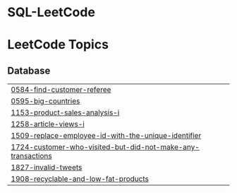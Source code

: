 # SQL-LeetCode
<!---LeetCode Topics Start-->
# LeetCode Topics
## Database
|  |
| ------- |
| [0584-find-customer-referee](https://github.com/Coconut-X/SQL-LeetCode/tree/master/0584-find-customer-referee) |
| [0595-big-countries](https://github.com/Coconut-X/SQL-LeetCode/tree/master/0595-big-countries) |
| [1153-product-sales-analysis-i](https://github.com/Coconut-X/SQL-LeetCode/tree/master/1153-product-sales-analysis-i) |
| [1258-article-views-i](https://github.com/Coconut-X/SQL-LeetCode/tree/master/1258-article-views-i) |
| [1509-replace-employee-id-with-the-unique-identifier](https://github.com/Coconut-X/SQL-LeetCode/tree/master/1509-replace-employee-id-with-the-unique-identifier) |
| [1724-customer-who-visited-but-did-not-make-any-transactions](https://github.com/Coconut-X/SQL-LeetCode/tree/master/1724-customer-who-visited-but-did-not-make-any-transactions) |
| [1827-invalid-tweets](https://github.com/Coconut-X/SQL-LeetCode/tree/master/1827-invalid-tweets) |
| [1908-recyclable-and-low-fat-products](https://github.com/Coconut-X/SQL-LeetCode/tree/master/1908-recyclable-and-low-fat-products) |
<!---LeetCode Topics End-->